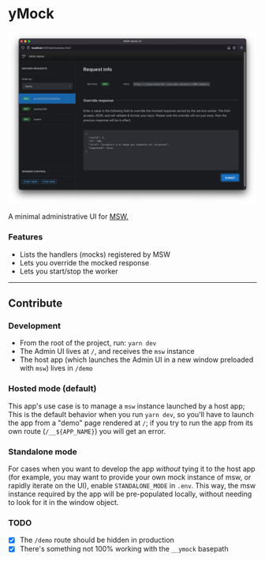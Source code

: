# yMock

![](.preview/scrn-01.png)

A minimal administrative UI for [MSW.](https://mswjs.io)

### Features

- Lists the handlers (mocks) registered by MSW
- Lets you override the mocked response
- Lets you start/stop the worker

---

## Contribute

### Development

- From the root of the project, run: `yarn dev`
- The Admin UI lives at `/`, and receives the `msw` instance
- The host app (which launches the Admin UI in a new window preloaded with `msw`) lives in `/demo`

### Hosted mode (default)

This app's use case is to manage a `msw` instance launched by a host app;
This is the default behavior when you run `yarn dev`, so you'll have to launch
the app from a "demo" page rendered at `/`; if you try to run the app from
its own route (`/__${APP_NAME}`) you will get an error.

### Standalone mode

For cases when you want to develop the app
_without_ tying it to the host app (for example,
you may want to provide your own mock instance of
msw, or rapidly iterate on the UI), enable `STANDALONE_MODE` in `.env`.
This way, the msw instance required by the app will
be pre-populated locally, without needing to look
for it in the window object.

### TODO

- [x] The `/demo` route should be hidden in production
- [x] There's something not 100% working with the `__ymock` basepath

